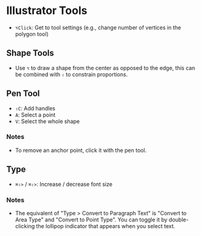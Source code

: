 # Illustrator Tools

- `⌥Click`: Get to tool settings (e.g., change number of vertices in the polygon tool)

## Shape Tools

- Use `⌥` to draw a shape from the center as opposed to the edge, this can be combined with `⇧` to constrain proportions.

## Pen Tool

- `⇧C`: Add handles
- `A`: Select a point
- `V`: Select the whole shape

### Notes

- To remove an anchor point, click it with the pen tool.

## Type

- `⌘⇧>` / `⌘⇧>`: Increase / decrease font size

### Notes

- The equivalent of "Type > Convert to Paragraph Text" is "Convert to Area Type" and "Convert to Point Type". You can toggle it by double-clicking the lollipop indicator that appears when you select text.

